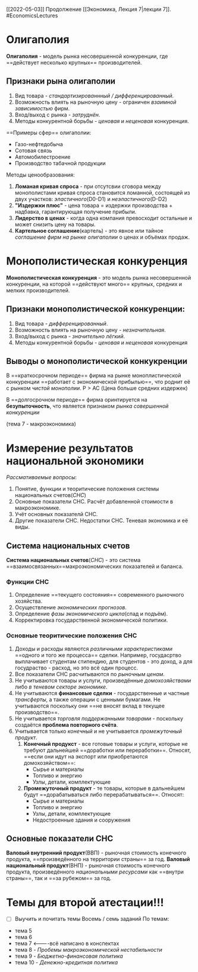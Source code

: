 [[2022-05-03]]
Продолжение [[Экономика, Лекция 7|лекции 7]].
#EconomicsLectures 
# Олигаполия
**Олигаполия** - модель рынка несовершенной конкуренции, где ==действует несколько крупных== производителей.
## Признаки рына олигаполии
1) Вид товара - *стандартизированнный / дифференцированный*.
2) Возможность влиять на рыночную цену - ограничен *взаимной зависимостью* фирм.
3) Вход/выход с рынка - *затруднён*.
4) Методы конкурентной борьбы - *ценовая* и *неценовая* конкуренция.

==Примеры сфер== олигаполии:
- Газо-нефтедобыча
- Сотовая связь
- Автомобилестроение
- Производство табачной продукции

Методы ценообразования:
1. **Ломаная кривая спроса** - при отсутсвии сговора между монополистами кривая спроса становится ломанной, состоящей из двух участков: *эластичного*(D0-D1) и *неэластичного*(D-D2)
2. **"Издержки плюс"** - цена товара = издержки производства + надбавка, гарантирующая получение прибыли.
3. **Лидерство в ценах** - когда одна компания превосходит остальные и может снизить цену на товары.
4. **Картельное соглашение**(картель) - это явное или тайное *соглашение фирм на рынке олигаполии* о ценах и объёмах продаж.

# Монополистическая конкуренция
**Монополистическая конкуренция** - это модель рынка несовершенной конкуренции, на которой ==действуют много== крупных, средних и мелких производителей.
## Признаки монополистической конкуренции:
1) Вид товара - *дифференцированный*.
2) Возможность влиять на рыночную цену - *незначительная*.
3) Вход/выход с рынка - *значительно лёгкий*.
4) Методы конкурентной борьбы - *ценовая* и *неценовая* конкуренция
## Выводы о монополистической конкукренции
В ==краткосрочном периоде== фирма на рынке моноплистической конкуренции ==работает с экономической прибылью==, что роднит её с рынком *чистой монополии*.
P > AC (Цена больше средних издержек)

В ==долгосрочном периоде== фирма оринтируется на **безупыточность**, что является признаком *рынка совершенной конкуренции*


(тема 7 - макроэкономика)
# Измерение результатов национальной экономики
*Рассмативаемые вопросы*:
1) Понятие, функции и теоритические положения системы национальных счетов(*СНС*)
2) Основные показатели СНС. Расчёт добавленной стоимости в макроэкономике.
3) Учёт основных показателй СНС.
4) Другие показатели СНС. Недостатки СНС. Теневая экономика и её виды.

## Система национальных счетов
**Система национальных счетов**(*СНС*) - это система ==взаимосвязанных==макроэкономических показателей и баланса.
### Функции СНС
1) Определение ==текущего состояния== современного рыночного хозяйства.
2) Осуществление *экономических прогнозов*.
3) Определение *фазы экономического цикла*(спад и подъём).
4) Корректировка государственной экономической политики.
 ### Основные теоритические положения СНС
 1) Доходы и расходы являются *различными характеристиками* ==одного и того же процесса== сделки. Например, госудасртво выплачивает студентам стипендию, для студентов - это доход, а для госудраство - расход, но это всё один процесс.
 2) Все показатели СНС расчитываются по *рыночным ценам*.
 3) Не учитываются товары и услуги, произведённые *домохозяйствами* либо *в теневом секторе экономике*.
 4) Не учитываются **финансовые сделки** - государственные и частные *трансферты*, а также операции с ценными бумагами. Не учитываются поскольку они ==не вносят вклад в текущее производство==.
 5) Не учитывается *торговля поддержанными товарами* - поскольку создаётся **проблема повторного счёта**.
 6) Учитывается только *конечный* и не учитывается *промежуточный продукт*.
	 1) **Конечный продукст** - все готовые товары и услуги, которые не требуют дальнейшей ==доработки или переработки==. Относят, ==если они идут на экспорт или приобретаются домохозяйством==:
		 - Сырье и материалы
		 - Топливо и энергию
		 - Узлы, детали, комплектующие
	 3) **Промежуточный продукт** - те товары, которые в дальнейшем будут ==дорабатываться либо перерабатываться==. Относят:
		 - Сырье и материалы
		 - Топливо и энергию
		 - Узлы, детали, комплектующие
		 - Недостроенные здания и сооружения

## Основные показатели СНС
**Валовый внутренний продукт**(ВВП) - рыночная стоимость конечного продукта, ==произведённого на территории страны== за год.
**Валовый национальный продукт**(ВНП) - рыночная стоимость конечного продукта, произведённого *национальными ресурсами* как ==внутри страны==, так и ==за рубежом== за год.

# Темы для второй атестации!!!
- [ ] Выучить и почитать темы
Восемь / семь заданий
По темам:
- тема 5
- тема 6
- тема 7 <----всё написано в конспектах
- тема 8 - *Пробемы макроэкономической нестабильности*
- тема 9 - *Бюджетно-финансовая политика*
- тема 10 - *Денежно-кредитная политика*